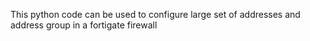 This python code can be used to configure large set of addresses and address group in a fortigate firewall
